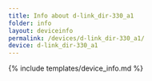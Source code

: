 ```yaml
---
title: Info about d-link_dir-330_a1
folder: info
layout: deviceinfo
permalink: /devices/d-link_dir-330_a1/
device: d-link_dir-330_a1
---
```

{% include templates/device_info.md %}
